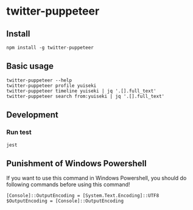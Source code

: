 # twitter-puppeteer

## Install
```
npm install -g twitter-puppeteer
```

## Basic usage
```
twitter-puppeteer --help
twitter-puppeteer profile yuiseki
twitter-puppeteer timeline yuiseki | jq '.[].full_text'
twitter-puppeteer search from:yuiseki | jq '.[].full_text'
```

## Development

### Run test
```
jest
```

## Punishment of Windows Powershell
If you want to use this command in Windows Powershell, you should do following commands before using this command!

```
[Console]::OutputEncoding = [System.Text.Encoding]::UTF8
$OutputEncoding = [Console]::OutputEncoding
```